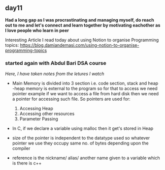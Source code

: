 ## day11
**Had a long gap as I was procrastinating and managing myself, do reach out to me and let's connect and learn together by motivating eachother as I love people who learn in peer**

Interesting Article I read today about using Notion to organise Programming topics: https://blog.damiandemasi.com/using-notion-to-organise-programming-topics

### started again with Abdul Bari DSA course<br>
<i>Here, I have taken notes from the letures I watch</i> <br>

- Main Memory is divided into 3 section i.e. code section, stack and heap
-heap memory is external to the program so for that to access we need pointer example if we want to access a file from hard disk then we need a pointer for accessing such file. So pointers are used for:
	1. Accessing Heap
	2. Accessing other resources
	3. Parameter Passing
	
- In C, if we declare a variable using malloc then it get's stored in Heap
- size of the pointer is independent to the datatype used so whatever pointer we use they occupy same no. of bytes depending upon the compiler
- reference is the nickname/ alias/ another name given to a variable which is there is c++
